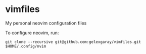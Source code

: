 # vimfiles
My personal neovim configuration files

To configure neovim, run:
```
git clone --recursive git@github.com:gelexgaray/vimfiles.git $HOME/.config/nvim
```
